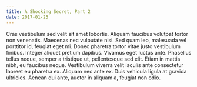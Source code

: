 ```yaml
---
title: A Shocking Secret, Part 2
date: 2017-01-25
---
```


Cras vestibulum sed velit sit amet lobortis. Aliquam faucibus volutpat tortor non venenatis. Maecenas nec vulputate nisi. Sed quam leo, malesuada vel porttitor id, feugiat eget mi. Donec pharetra tortor vitae justo vestibulum finibus. Integer aliquet pretium dapibus. Vivamus eget luctus ante. Phasellus tellus neque, semper a tristique ut, pellentesque sed elit. Etiam in mattis nibh, eu faucibus neque. Vestibulum viverra velit iaculis ante consectetur laoreet eu pharetra ex. Aliquam nec ante ex. Duis vehicula ligula at gravida ultricies. Aenean dui ante, auctor in aliquam a, feugiat non odio.
